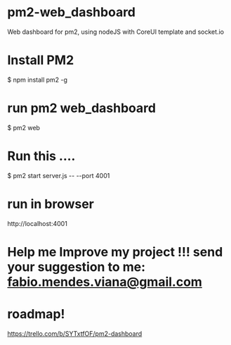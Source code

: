 # pm2-web_dashboard
Web dashboard for pm2, using nodeJS with CoreUI template and socket.io

# Install PM2

$ npm install pm2 -g

# run pm2 web_dashboard

$ pm2 web

# Run this ....

$ pm2 start server.js -- --port 4001

# run in browser

http://localhost:4001

# Help me Improve my project !!! send your suggestion to me: fabio.mendes.viana@gmail.com
# roadmap!

https://trello.com/b/SYTxtfOF/pm2-dashboard
